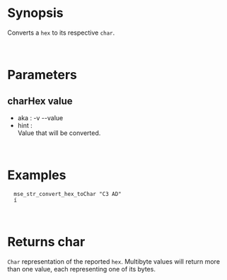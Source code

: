 # Synopsis

Converts a `hex` to its respective `char`.



&nbsp;

# Parameters

## charHex value

- aka       : -v --value
- hint      :  
  Value that will be converted.



&nbsp;

# Examples

``` shell
  mse_str_convert_hex_toChar "C3 AD" 
  í
```



&nbsp;

# Returns char

`Char` representation of the reported `hex`.
Multibyte values will return more than one value, each representing one of its 
bytes.
